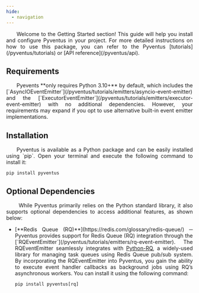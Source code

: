 ```yaml
---
hide:
  - navigation
---
```


<style>
	.go:before {
		content: "$";
		padding-right: 1.17647em;
	}
</style>

<p style='text-align: justify;' markdown>
    &emsp;&emsp;Welcome to the Getting Started section! This guide will help you install and configure Pyventus in
	your project. For more detailed instructions on how to use this package, you can refer to the Pyventus 
    [tutorials](/pyventus/tutorials) or [API reference](/pyventus/api).
</p>

## Requirements

<p style='text-align: justify;' markdown>
	&emsp;&emsp;Pyevents **only requires Python 3.10+** by default, which includes the [`AsyncIOEventEmitter`](/pyventus/tutorials/emitters/asyncio-event-emitter)
	and the [`ExecutorEventEmitter`](/pyventus/tutorials/emitters/executor-event-emitter) with no additional dependencies.
	However, your requirements may expand if you opt to use alternative built-in event emitter implementations.
</p>

## Installation

<p style='text-align: justify;' markdown>
	&emsp;&emsp;Pyventus is available as a Python package and can be easily installed using `pip`. Open your terminal
	and execute the following command to install it:
</p>

```console
pip install pyventus
```

## Optional Dependencies

<p style='text-align: justify;' markdown>
	&emsp;&emsp; While Pyventus primarily relies on the Python standard library, it also supports optional dependencies
	to access additional features, as shown below:
</p>


<ul style='text-align: justify;' markdown>

<li markdown> 
[**Redis Queue (RQ)**](https://redis.com/glossary/redis-queue/) ─ Pyventus provides support for Redis 
Queue (RQ) integration through the [`RQEventEmitter`](/pyventus/tutorials/emitters/rq-event-emitter). The RQEventEmitter
seamlessly integrates with <a href="https://python-rq.org/" target="_blank">Python-RQ</a>, a widely-used library for
managing task queues using Redis Queue pub/sub system. By incorporating the RQEventEmitter into Pyventus, you gain the
ability to execute event handler callbacks as background jobs using RQ’s asynchronous workers. You can install it using
the following command:

```console
pip install pyventus[rq]
```

</li>

</ul>
